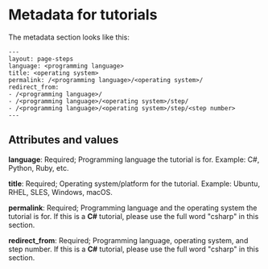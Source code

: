 # Metadata for tutorials
The metadata section looks like this:
  ```
---
layout: page-steps
language: <programming language>
title: <operating system>
permalink: /<programming language>/<operating system>/
redirect_from:
  - /<programming language>/
  - /<programming language>/<operating system>/step/
  - /<programming language>/<operating system>/step/<step number>
---
  ```
  
  ## Attributes and values

**language**: Required; Programming language the tutorial is for. Example: C#, Python, Ruby, etc.

**title**: Required; Operating system/platform for the tutorial. Example: Ubuntu, RHEL, SLES, Windows, macOS.

**permalink**: Required; Programming language and the operating system the tutorial is for. If this is a **C#** tutorial, please use the full word "csharp" in this section. 

**redirect_from**: Required; Programming language, operating system, and step number. If this is a **C#** tutorial, please use the full word "csharp" in this section. 
